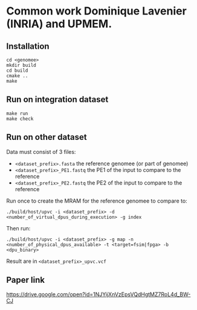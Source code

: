 Common work Dominique Lavenier (INRIA) and UPMEM.
=================================================

Installation
------------

```
cd <genomee>
mkdir build
cd build
cmake ..
make
```

Run on integration dataset
--------------------------

```
make run
make check
```

Run on other dataset
--------------------

Data must consist of 3 files:
  - ``<dataset_prefix>.fasta`` the reference genomee (or part of genomee)
  - ``<dataset_prefix>_PE1.fastq`` the PE1 of the input to compare to the reference
  - ``<dataset_prefix>_PE2.fastq`` the PE2 of the input to compare to the reference

Run once to create the MRAM for the reference genomee to compare to:

```
./build/host/upvc -i <dataset_prefix> -d <number_of_virtual_dpus_during_execution> -g index
```

Then run:

```
./build/host/upvc -i <dataset_prefix> -g map -n <number_of_physical_dpus_available> -t <target=fsim|fpga> -b <dpu_binary>
```

Result are in ``<dataset_prefix>_upvc.vcf``

Paper link
----------

https://drive.google.com/open?id=1NJYijXnVzEpsVQdHgtMZ7RoL4d_BW-CJ